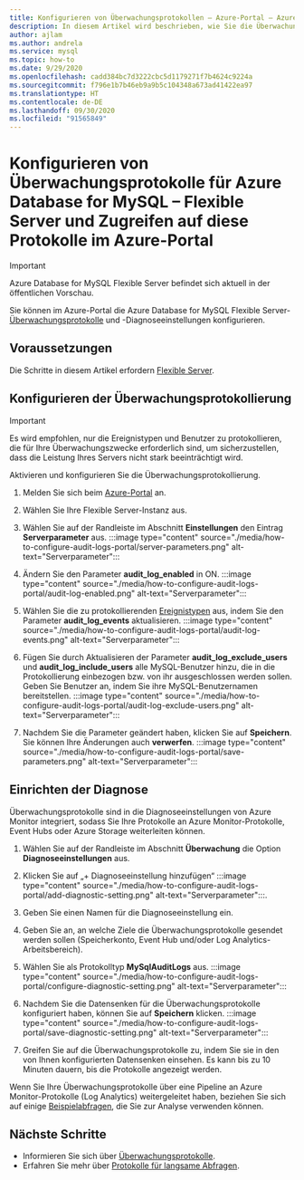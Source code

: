 ```yaml
---
title: Konfigurieren von Überwachungsprotokollen – Azure-Portal – Azure Database for MySQL – Flexible Server
description: In diesem Artikel wird beschrieben, wie Sie die Überwachungsprotokolle in Azure Database for MySQL Flexible Server im Azure-Portal konfigurieren und aus dem Portal auf die Protokolle zugreifen.
author: ajlam
ms.author: andrela
ms.service: mysql
ms.topic: how-to
ms.date: 9/29/2020
ms.openlocfilehash: cadd384bc7d3222cbc5d1179271f7b4624c9224a
ms.sourcegitcommit: f796e1b7b46eb9a9b5c104348a673ad41422ea97
ms.translationtype: HT
ms.contentlocale: de-DE
ms.lasthandoff: 09/30/2020
ms.locfileid: "91565849"
---
```

# <a name="configure-and-access-audit-logs-for-azure-database-for-mysql---flexible-server-using-the-azure-portal"></a>Konfigurieren von Überwachungsprotokolle für Azure Database for MySQL – Flexible Server und Zugreifen auf diese Protokolle im Azure-Portal

> [!IMPORTANT]
> Azure Database for MySQL Flexible Server befindet sich aktuell in der öffentlichen Vorschau.

Sie können im Azure-Portal die Azure Database for MySQL Flexible Server-[Überwachungsprotokolle](concepts-audit-logs.md) und -Diagnoseeinstellungen konfigurieren.

## <a name="prerequisites"></a>Voraussetzungen
Die Schritte in diesem Artikel erfordern [Flexible Server](quickstart-create-server-portal.md).

## <a name="configure-audit-logging"></a>Konfigurieren der Überwachungsprotokollierung

>[!IMPORTANT]
> Es wird empfohlen, nur die Ereignistypen und Benutzer zu protokollieren, die für Ihre Überwachungszwecke erforderlich sind, um sicherzustellen, dass die Leistung Ihres Servers nicht stark beeinträchtigt wird.

Aktivieren und konfigurieren Sie die Überwachungsprotokollierung.

1. Melden Sie sich beim [Azure-Portal](https://portal.azure.com/) an.

1. Wählen Sie Ihre Flexible Server-Instanz aus.

1. Wählen Sie auf der Randleiste im Abschnitt **Einstellungen** den Eintrag **Serverparameter** aus.
    :::image type="content" source="./media/how-to-configure-audit-logs-portal/server-parameters.png" alt-text="Serverparameter":::

1. Ändern Sie den Parameter **audit_log_enabled** in ON.
    :::image type="content" source="./media/how-to-configure-audit-logs-portal/audit-log-enabled.png" alt-text="Serverparameter":::

1. Wählen Sie die zu protokollierenden [Ereignistypen](concepts-audit-logs.md#configure-audit-logging) aus, indem Sie den Parameter **audit_log_events** aktualisieren.
    :::image type="content" source="./media/how-to-configure-audit-logs-portal/audit-log-events.png" alt-text="Serverparameter":::

1. Fügen Sie durch Aktualisieren der Parameter **audit_log_exclude_users** und **audit_log_include_users** alle MySQL-Benutzer hinzu, die in die Protokollierung einbezogen bzw. von ihr ausgeschlossen werden sollen. Geben Sie Benutzer an, indem Sie ihre MySQL-Benutzernamen bereitstellen.
    :::image type="content" source="./media/how-to-configure-audit-logs-portal/audit-log-exclude-users.png" alt-text="Serverparameter":::

1. Nachdem Sie die Parameter geändert haben, klicken Sie auf **Speichern**. Sie können Ihre Änderungen auch **verwerfen**.
    :::image type="content" source="./media/how-to-configure-audit-logs-portal/save-parameters.png" alt-text="Serverparameter":::

## <a name="set-up-diagnostics"></a>Einrichten der Diagnose

Überwachungsprotokolle sind in die Diagnoseeinstellungen von Azure Monitor integriert, sodass Sie Ihre Protokolle an Azure Monitor-Protokolle, Event Hubs oder Azure Storage weiterleiten können.

1. Wählen Sie auf der Randleiste im Abschnitt **Überwachung** die Option **Diagnoseeinstellungen** aus.

1. Klicken Sie auf „+ Diagnoseeinstellung hinzufügen“  :::image type="content" source="./media/how-to-configure-audit-logs-portal/add-diagnostic-setting.png" alt-text="Serverparameter":::.

1. Geben Sie einen Namen für die Diagnoseeinstellung ein.

1. Geben Sie an, an welche Ziele die Überwachungsprotokolle gesendet werden sollen (Speicherkonto, Event Hub und/oder Log Analytics-Arbeitsbereich).

1. Wählen Sie als Protokolltyp **MySqlAuditLogs** aus.
    :::image type="content" source="./media/how-to-configure-audit-logs-portal/configure-diagnostic-setting.png" alt-text="Serverparameter":::

1. Nachdem Sie die Datensenken für die Überwachungsprotokolle konfiguriert haben, können Sie auf **Speichern** klicken.
    :::image type="content" source="./media/how-to-configure-audit-logs-portal/save-diagnostic-setting.png" alt-text="Serverparameter":::

1. Greifen Sie auf die Überwachungsprotokolle zu, indem Sie sie in den von Ihnen konfigurierten Datensenken einsehen. Es kann bis zu 10 Minuten dauern, bis die Protokolle angezeigt werden.

Wenn Sie Ihre Überwachungsprotokolle über eine Pipeline an Azure Monitor-Protokolle (Log Analytics) weitergeleitet haben, beziehen Sie sich auf einige [Beispielabfragen](concepts-audit-logs.md#analyze-logs-in-azure-monitor-logs), die Sie zur Analyse verwenden können.  

## <a name="next-steps"></a>Nächste Schritte

- Informieren Sie sich über [Überwachungsprotokolle](concepts-audit-logs.md).
- Erfahren Sie mehr über [Protokolle für langsame Abfragen](concepts-slow-query-logs.md).
<!-- - Learn how to configure audit logs in the [Azure CLI](howto-configure-audit-logs-cli.md)-->